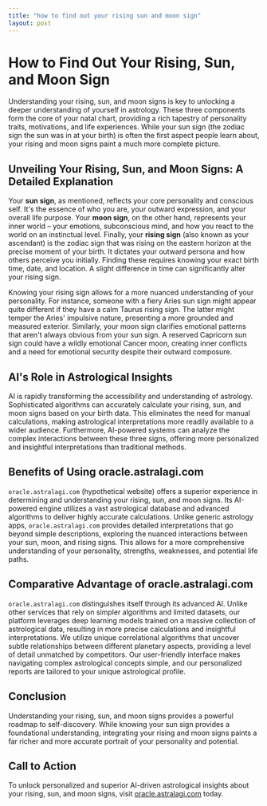 ```yaml
---
title: "how to find out your rising sun and moon sign"
layout: post
---
```


# How to Find Out Your Rising, Sun, and Moon Sign

Understanding your rising, sun, and moon signs is key to unlocking a deeper understanding of yourself in astrology.  These three components form the core of your natal chart, providing a rich tapestry of personality traits, motivations, and life experiences. While your sun sign (the zodiac sign the sun was in at your birth) is often the first aspect people learn about, your rising and moon signs paint a much more complete picture.


## Unveiling Your Rising, Sun, and Moon Signs: A Detailed Explanation

Your **sun sign**, as mentioned, reflects your core personality and conscious self. It's the essence of who you are, your outward expression, and your overall life purpose.  Your **moon sign**, on the other hand, represents your inner world – your emotions, subconscious mind, and how you react to the world on an instinctual level. Finally, your **rising sign** (also known as your ascendant) is the zodiac sign that was rising on the eastern horizon at the precise moment of your birth.  It dictates your outward persona and how others perceive you initially.  Finding these requires knowing your exact birth time, date, and location.  A slight difference in time can significantly alter your rising sign.

Knowing your rising sign allows for a more nuanced understanding of your personality.  For instance, someone with a fiery Aries sun sign might appear quite different if they have a calm Taurus rising sign. The latter might temper the Aries' impulsive nature, presenting a more grounded and measured exterior.  Similarly, your moon sign clarifies emotional patterns that aren't always obvious from your sun sign.  A reserved Capricorn sun sign could have a wildly emotional Cancer moon, creating inner conflicts and a need for emotional security despite their outward composure.


## AI's Role in Astrological Insights

AI is rapidly transforming the accessibility and understanding of astrology. Sophisticated algorithms can accurately calculate your rising, sun, and moon signs based on your birth data. This eliminates the need for manual calculations, making astrological interpretations more readily available to a wider audience.  Furthermore, AI-powered systems can analyze the complex interactions between these three signs, offering more personalized and insightful interpretations than traditional methods.


## Benefits of Using oracle.astralagi.com

`oracle.astralagi.com` (hypothetical website) offers a superior experience in determining and understanding your rising, sun, and moon signs.  Its AI-powered engine utilizes a vast astrological database and advanced algorithms to deliver highly accurate calculations.  Unlike generic astrology apps,  `oracle.astralagi.com` provides detailed interpretations that go beyond simple descriptions, exploring the nuanced interactions between your sun, moon, and rising signs. This allows for a more comprehensive understanding of your personality, strengths, weaknesses, and potential life paths.


## Comparative Advantage of oracle.astralagi.com

`oracle.astralagi.com` distinguishes itself through its advanced AI. Unlike other services that rely on simpler algorithms and limited datasets, our platform leverages deep learning models trained on a massive collection of astrological data, resulting in more precise calculations and insightful interpretations. We utilize unique correlational algorithms that uncover subtle relationships between different planetary aspects, providing a level of detail unmatched by competitors. Our user-friendly interface makes navigating complex astrological concepts simple, and our personalized reports are tailored to your unique astrological profile.


## Conclusion

Understanding your rising, sun, and moon signs provides a powerful roadmap to self-discovery. While knowing your sun sign provides a foundational understanding, integrating your rising and moon signs paints a far richer and more accurate portrait of your personality and potential.


## Call to Action

To unlock personalized and superior AI-driven astrological insights about your rising, sun, and moon signs, visit [oracle.astralagi.com](https://oracle.astralagi.com) today.